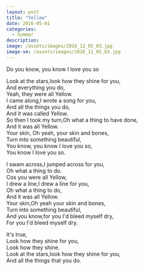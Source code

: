 ```yaml
---
layout: post
title: "Yellow"
date: 2016-05-01
categories:
  - Summer
description: 
image: /assets/images/2016_12_05_03.jpg
image-sm: /assets/images/2016_12_05_03.jpg
---
```

Do you know, you know I love you so

Look at the stars,look how they shine for you,  
And everything you do,  
Yeah, they were all Yellow.  
I came along,I wrote a song for you,  
And all the things you do,  
And it was called Yellow.  
So then I took my turn,Oh what a thing to have done,  
And it was all Yellow.  
Your skin, Oh yeah, your skin and bones,  
Turn into something beautiful,  
You know, you know I love you so,  
You know I love you so.  


I swam across,I jumped across for you,  
Oh what a thing to do.  
Cos you were all Yellow,  
I drew a line,I drew a line for you,  
Oh what a thing to do,  
And it was all Yellow.  
Your skin,Oh yeah your skin and bones,  
Turn into something beautiful,  
And you know,for you I'd bleed myself dry,  
For you I'd bleed myself dry.  


It's true,  
Look how they shine for you,  
Look how they shine.  
Look at the stars,look how they shine for you,  
And all the things that you do.  

 
